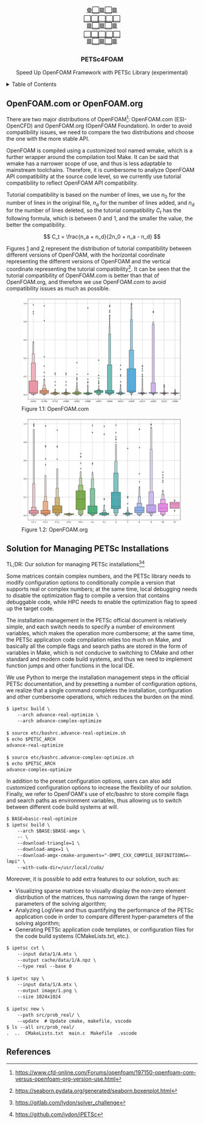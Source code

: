 <div align="center">
  <a href="https://github.com/iydon/petsc4foam">
    🟢⬜🟩⬜🟩<br />
    ⬜⬜⬜⬜⬜<br />
    🟩⬜🟩⬜🟩<br />
    ⬜⬜⬜⬜⬜<br />
    🟩⬜🟩⬜🟩<br />
  </a>

  <h3 align="center">PETSc4FOAM</h3>

  <p align="center">
    Speed Up OpenFOAM Framework with PETSc Library (experimental)
  </p>
</div>



<!-- TABLE OF CONTENTS -->
<details>
  <summary>Table of Contents</summary>
  <ol>
    <li><a href="#openfoamcom-or-openfoamorg">OpenFOAM.com or OpenFOAM.org</a></li>
    <li><a href="#solution-for-managing-petsc-installations">Solution for Managing PETSc Installations</a></li>
    <li><a href="#references">References</a></li>
  </ol>
</details>



## OpenFOAM.com or OpenFOAM.org

There are two major distributions of OpenFOAM[^1]: OpenFOAM.com (ESI-OpenCFD) and OpenFOAM.org (OpenFOAM Foundation). In order to avoid compatibility issues, we need to compare the two distributions and choose the one with the more stable API.

OpenFOAM is compiled using a customized tool named wmake, which is a further wrapper around the compilation tool Make. It can be said that wmake has a narrower scope of use, and thus is less adaptable to mainstream toolchains. Therefore, it is cumbersome to analyze OpenFOAM API compatibility at the source code level, so we currently use tutorial compatibility to reflect OpenFOAM API compatibility.

Tutorial compatibility is based on the number of lines, we use $n_0$ for the number of lines in the original file, $n_a$ for the number of lines added, and $n_d$ for the number of lines deleted, so the tutorial compatibility $C_t$ has the following formula, which is between 0 and 1, and the smaller the value, the better the compatibility.

$$
C_t = \frac{n_a + n_d}{2n_0 + n_a - n_d}
$$

Figures [1](#figure-1.1) and [2](#figure-1.2) represent the distribution of tutorial compatibility between different versions of OpenFOAM, with the horizontal coordinate representing the different versions of OpenFOAM and the vertical coordinate representing the tutorial compatibility[^2]. It can be seen that the tutorial compatibility of OpenFOAM.com is better than that of OpenFOAM.org, and therefore we use OpenFOAM.com to avoid compatibility issues as much as possible.

<figure id="figure-1.1">
  <img id="figure-1.1" src="part/openfoamcom-or-openfoamorg/static/figure/com.jpg" />
  <figcaption>Figure 1.1: OpenFOAM.com</figcaption>
</figure>

<figure id="figure-1.2">
  <img id="figure-1.2" src="part/openfoamcom-or-openfoamorg/static/figure/org.jpg" />
  <figcaption>Figure 1.2: OpenFOAM.org</figcaption>
</figure>



## Solution for Managing PETSc Installations

TL;DR: Our solution for managing PETSc installations[^3][^4]

Some matrices contain complex numbers, and the PETSc library needs to modify configuration options to conditionally compile a version that supports real or complex numbers; at the same time, local debugging needs to disable the optimization flag to compile a version that contains debuggable code, while HPC needs to enable the optimization flag to speed up the target code.

The installation management in the PETSc official document is relatively simple, and each switch needs to specify a number of environment variables, which makes the operation more cumbersome; at the same time, the PETSc application code compilation relies too much on Make, and basically all the compile flags and search paths are stored in the form of variables in Make, which is not conducive to switching to CMake and other standard and modern code build systems, and thus we need to implement function jumps and other functions in the local IDE.

We use Python to merge the installation management steps in the official PETSc documentation, and by presetting a number of configuration options, we realize that a single command completes the installation, configuration and other cumbersome operations, which reduces the burden on the mind.

```shell
$ ipetsc build \
    --arch advance-real-optimize \
    --arch advance-complex-optimize

$ source etc/bashrc.advance-real-optimize.sh
$ echo $PETSC_ARCH
advance-real-optimize

$ source etc/bashrc.advance-complex-optimize.sh
$ echo $PETSC_ARCH
advance-complex-optimize
```

In addition to the preset configuration options, users can also add customized configuration options to increase the flexibility of our solution. Finally, we refer to OpenFOAM's use of etc/bashrc to store compile flags and search paths as environment variables, thus allowing us to switch between different code build systems at will.

```shell
$ BASE=basic-real-optimize
$ ipetsc build \
    --arch $BASE:$BASE-amgx \
    -- \
    --download-triangle=1 \
    --download-amgx=1 \
    --download-amgx-cmake-arguments="-DMPI_CXX_COMPILE_DEFINITIONS=-lmpi" \
    --with-cuda-dir=/usr/local/cuda/
```

Moreover, it is possible to add extra features to our solution, such as:

- Visualizing sparse matrices to visually display the non-zero element distribution of the matrices, thus narrowing down the range of hyper-parameters of the solving algorithm;
- Analyzing LogView and thus quantifying the performance of the PETSc application code in order to compare different hyper-parameters of the solving algorithm;
- Generating PETSc application code templates, or configuration files for the code build systems (CMakeLists.txt, etc.).

```shell
$ ipetsc cvt \
    --input data/1/A.mtx \
    --output cache/data/1/A.npz \
    --type real --base 0

$ ipetsc spy \
    --input data/1/A.mtx \
    --output image/1.png \
    --size 1024x1024

$ ipetsc new \
    --path src/prob_real/ \
    --update  # Update cmake, makefile, vscode
$ ls --all src/prob_real/
.  ..  CMakeLists.txt  main.c  Makefile  .vscode
```



## References

[^1]: https://www.cfd-online.com/Forums/openfoam/197150-openfoam-com-versus-openfoam-org-version-use.html
[^2]: https://seaborn.pydata.org/generated/seaborn.boxenplot.html
[^3]: https://gitlab.com/Iydon/solver_challenge
[^4]: https://github.com/iydon/iPETSc
